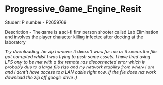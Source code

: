 # Progressive_Game_Engine_Resit

Student P number - P2659769

Description - The game is a sci-fi first person shooter called Lab Elimination and involves the player character killing infected after docking at the laboratory

*Try downloading the zip however it doesn't work for me as it seems the file got corrupted whilst I was trying to push some assets. I  have tired using LFS only to be met with a the remote has disconnected error which is probably due to a large file size and my network stability from where I am and I dont't have access to a LAN cable right now. If the file does not work download the zip off google drive :)*
